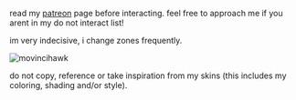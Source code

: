 read my [patreon](https://www.patreon.com/justdem4n/about) page before interacting. feel free to approach me if you arent in my do not interact list! 
 
im very indecisive, i change zones frequently.

![movincihawk](https://github.com/user-attachments/assets/e9626678-badd-414e-9933-6798ab905a2e)

do not copy, reference or take inspiration from my skins (this includes my coloring, shading and/or style).
